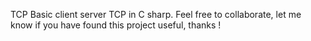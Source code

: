 TCP
Basic client server TCP in C sharp.
Feel free to collaborate, let me know if you have found this project useful, thanks !
